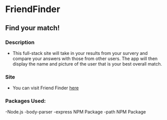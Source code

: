 # FriendFinder
## Find your match!

### Description
- This full-stack site will take in your results from your survery and compare your answers with those from other users. The app will then display the name and picture of the user that is your best overall match.

### Site
- You can visit Friend Finder [here](https://nameless-fortress-25474.herokuapp.com/survey)


### Packages Used: 
-Node.js
-body-parser
-express NPM Package
-path NPM Package
